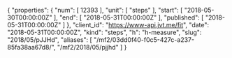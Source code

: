 {
  "properties": {
    "num": [
      12393
    ],
    "unit": [
      "steps"
    ],
    "start": [
      "2018-05-30T00:00:00Z"
    ],
    "end": [
      "2018-05-31T00:00:00Z"
    ],
    "published": [
      "2018-05-31T00:00:00Z"
    ]
  },
  "client_id": "https://www-api.jvt.me/fit",
  "date": "2018-05-31T00:00:00Z",
  "kind": "steps",
  "h": "h-measure",
  "slug": "2018/05/pJJHd",
  "aliases": [
    "/mf2/03dd0f40-f0c5-427c-a237-85fa38aa67d8/",
    "/mf2/2018/05/pjjhd"
  ]
}
